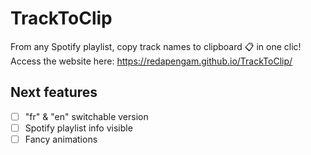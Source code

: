 # TrackToClip

From any Spotify playlist, copy track names to clipboard 📋 in one clic!<br/>
Access the website here: https://redapengam.github.io/TrackToClip/

## Next features

- [ ] "fr" & "en" switchable version
- [ ] Spotify playlist info visible
- [ ] Fancy animations
